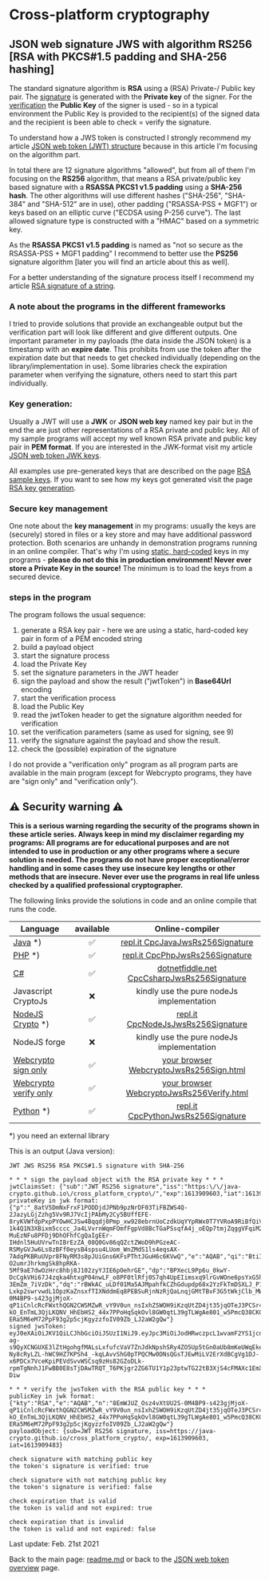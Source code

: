 # Cross-platform cryptography

## JSON web signature JWS with algorithm RS256 [RSA with PKCS#1.5 padding and SHA-256 hashing]

The standard signature algorithm is **RSA** using a (RSA) Private-/ Public key pair. The <u>signature</u> is generated with the **Private key** of the signer. For the <u>verification</u> the **Public Key** of the signer is used - so in a typical environment the Public Key is provided to the recipient(s) of the signed data and the recipient is been able to check = verify the signature.

To understand how a JWS token is constructed I strongly recommend my article [JSON web token (JWT) structure](json_web_token_structure.md) because in this article I'm focusing on the algorithm part.

In total there are 12 signature algorithms "allowed", but from all of them I'm focusing on the **RS256** algorithm, that means a RSA private/public key based signature with a **RSASSA PKCS1 v1.5 padding** using a **SHA-256 hash**. The other algorithms will use different hashes ("SHA-256", "SHA-384" and "SHA-512" are in use), other padding ("RSASSA-PSS + MGF1") or keys based on an elliptic curve ("ECDSA using P-256 curve"). The last allowed signature type is constructed with a "HMAC" based on a symmetric key. 

As the **RSASSA PKCS1 v1.5 padding** is named as "not so secure as the RSASSA-PSS + MGF1 padding" I recommend to better use the **PS256** signature algorithm [later you will find an article about this as well].

For a better understanding of the signature process itself I recommend my article [RSA signature of a string](rsa_signature_string.md).

### A note about the programs in the different frameworks

I tried to provide solutions that provide an exchangeable output but the verification part will look like different and give different outputs. One important parameter in my payloads (the data inside the JSON token) is a timestamp with an **expire date**. This prohibits from use the token after the expiration date but that needs to get checked individually (depending on the library/implementation in use). Some libraries check the expiration parameter when verifying the signature, others need to start this part individually.

### Key generation: 

Usually a JWT will use a **JWK** or **JSON web key** named key pair but in the end the are just other representations of a RSA private and public key. All of my sample programs will accept my well known RSA private and public key pair in **PEM format**. If you are interested in the JWK-format visit my article [JSON web token JWK keys](json_web_token_jwk_keys.md).

All examples use pre-generated keys that are described on the page [RSA sample keys](rsa_sample_keypair.md). If you want to see how my keys got generated visit the page [RSA key generation](rsa_key_generation.md). 

### Secure key management

One note about the **key management** in my programs: usually the keys are (securely) stored in files or a key store and may have additional password protection. Both scenarios are unhandy in demonstration programs running in an online compiler. That's why I'm using <u>static, hard-coded</u> keys in my programs - **please do not do this in production environment! Never ever store a Private Key in the source!** The minimum is to load the keys from a secured device.

### steps in the program

The program follows the usual sequence:
1. generate a RSA key pair - here we are using a static, hard-coded key pair in form of a PEM encoded string
2. build a payload object
3. start the signature process
4. load the Private Key
5. set the signature parameters in the JWT header
6. sign the payload and show the result ("jwtToken") in **Base64Url** encoding
7. start the verification process
8. load the Public Key
9. read the jwtToken header to get the signature algorithm needed for verification
10. set the verification parameters (same as used for signing, see 9)
11. verify the signature against the payload and show the result.
12. check the (possible) expiration of the signature

I do not provide a "verification only" program as all program parts are available in the main program (except for Webcrypto programs, they have are "sign only" and "verification only").

## :warning: Security warning :warning:

**This is a serious warning regarding the security of the programs shown in these article series.  Always keep in mind my disclaimer regarding my programs: All programs are for educational purposes and are not intended to use in production or any other programs where a  secure solution is needed. The programs do not have proper exceptional/error handling and in some cases they use insecure key lengths or other methods that are insecure. Never ever use the programs in real life unless checked by a qualified professional cryptographer.**

The following links provide the solutions in code and an online compile that runs the code.

| Language | available | Online-compiler
| ------ | :---: | :----: |
| [Java](../JwtJwsRs256Signature/JwsRs256Signature.java) *) | :white_check_mark: | [repl.it CpcJavaJwsRs256Signature](https://repl.it/@javacrypto/CpcJavaJwsRs256Signature#Main.java/) |
| [PHP](../JwtJwsRs256Signature/JwsRs256Signature.php) *) | :white_check_mark: | [repl.it CpcPhpJwsRs256Signature](https://repl.it/@javacrypto/CpcJPhpJwsRs256Signature#main.php/) |
| [C#](../JwtJwsRs256Signature/JwsRs256Signature.cs) | :white_check_mark: | [dotnetfiddle.net CpcCsharpJwsRs256Signature](https://dotnetfiddle.net/rGnvVi/) |
| Javascript CryptoJs | :x: | kindly use the pure nodeJs implementation |
| [NodeJS Crypto](../JwtJwsRs256Signature/JwsRs256SignatureNodeJs.js) *) | :white_check_mark: | [repl.it CpcNodeJsJwsRs256Signature](https://repl.it/@javacrypto/CpcNodeJsJwsRs256Signature#index.js/)
| NodeJS forge | :x: | kindly use the pure nodeJs implementation |
| [Webcrypto sign only](../JwtJwsRs256Signature/jwsrs256signaturessign.html) | :white_check_mark: | [your browser WebcryptoJwsRs256Sign.html](https://java-crypto.github.io/cross_platform_crypto/JwtJwsRs256Signature/jwsrs256signaturessign.html)
| [Webcrypto verify only](../JwtJwsRs256Signature/jwsrs256signatureverification.html) | :white_check_mark: | [your browser WebcryptoJwsRs256Verify.html](https://java-crypto.github.io/cross_platform_crypto/JwtJwsRs256Signature/jwsrs256signatureverification.html)
| [Python](../JwtJwsRs256Signature/JwsRs256Signature.py) *) | :white_check_mark: | [repl.it CpcPythonJwsRs256Signature](https://repl.it/@javacrypto/CpcPythonJwsRs256Signature#main.py/)

*) you need an external library

This is an output (Java version):

```plaintext
JWT JWS RS256 RSA PKCS#1.5 signature with SHA-256

* * * sign the payload object with the RSA private key * * *
jwtClaimsSet: {"sub":"JWT RS256 signature","iss":"https:\/\/java-crypto.github.io\/cross_platform_crypto\/","exp":1613909603,"iat":1613909483}
privateKey in jwk format:
{"p":"_8atV5DmNxFrxF1PODDjdJPNb9pzNrDF03TiFBZWS4Q-2JazyLGjZzhg5Vv9RJ7VcIjPAbMy2Cy5BUffEFE-8ryKVWfdpPxpPYOwHCJSw4Bqqdj0Pmp_xw928ebrnUoCzdkUqYYpRWx0T7YVRoA9RiBfQiVHhuJBSDPYJPoP34k","kty":"RSA","q":"8H9wLE5L8raUn4NYYRuUVMa-1k4Q1N3XBixm5cccc_Ja4LVvrnWqmFOmfFgpVd8BcTGaPSsqfA4j_oEQp7tmjZqggVFqiM2mJ2YEv18cY_5kiDUVYR7VWSkpqVOkgiX3lK3UkIngnVMGGFnoIBlfBFF9uo02rZpC5o5zebaDIms","d":"hXGYfOMFzXX_vds8HYQZpISDlSF3NmbTCdyZkIsHjndcGoSOTyeEOxV93MggxIRUSjAeKNjPVzikyr2ixdHbp4fAKnjsAjvcfnOOjBp09WW4QCi3_GCfUh0w39uhRGZKPjiqIj8NzBitN06LaoYD6MPg_CtSXiezGIlFn_Hs-MuEzNFu8PFDj9DhOFhfCgQaIgEEr-IHdnl5HuUVrwTnIBrEzZA_08Q0Gv86qQZctZWoD9hPGzeAC-RSMyGVJw6Ls8zBFf0eysB4spsu4LUom_WnZMdS1ls4eqsAX-7AdqPKBRuUVpr8FNyRM3s8pJUiGns6KFsPThtJGuH6c6KVwQ","e":"AQAB","qi":"BtiIiTnpBkd6hkqJnHLh6JxBLSxUopFvbhlR37Thw1JN94i65dmtgnjwluvR_OMgzcR8e8uCH2sBn5od78vzgiDXsqITF76rJgeO639ILTA4MO3Mz-O2umrJhrkmgSk8hpRKA-5Mf9aE7dwOzHrc8hbj8J102zyYJIE6pOehrGE","dp":"BPXecL9Pp6u_0kwY-DcCgkVHi67J4zqka4htxgP04nwLF_o8PF0tlRfj0S7qh4UpEIimsxq9lrGvWOne6psYxG5hpGxiQQvgIqBGLxV_U2lPKEIb4oYAOmUTYnefBCrmSQW3v93pOP50dwNKAFcGWTDRiB_e9j-3EmZm_7iVzDk","dq":"rBWkAC_uLDf01Ma5AJMpahfkCZhGdupdp68x2YzFkTmDSXLJ_P15GhIQ-Lxkp2swrvwdL1OpzKaZnsxfTIXNddmEq8PEBSuRjnNzRjQaLnqjGMtTBvF3G5tWkjClb_MW2q4fgWUG8cusetQqQn2k_YQKAOh2jXXqFOstOZQc9Q0","n":"8EmWJUZ_Osz4vXtUU2S-0M4BP9-s423gjMjoX-qP1iCnlcRcFWxthQGN2CWSMZwR_vY9V0un_nsIxhZSWOH9iKzqUtZD4jt35jqOTeJ3PCSr48JirVDNLet7hRT37Ovfu5iieMN7ZNpkjeIG_CfT_QQl7R-kO_EnTmL3QjLKQNV_HhEbHS2_44x7PPoHqSqkOvl8GW0qtL39gTLWgAe801_w5PmcQ38CKG0oT2gdJmJqIxNmAEHkatYGHcMDtXRBpOhOSdraFj6SmPyHEmLBishaq7Jm8NPPNK9QcEQ3q-ERa5M6eM72PpF93g2p5cjKgyzzfoIV09Zb_LJ2aW2gQw"}
signed jwsToken:
eyJ0eXAiOiJKV1QiLCJhbGciOiJSUzI1NiJ9.eyJpc3MiOiJodHRwczpcL1wvamF2YS1jcnlwdG8uZ2l0aHViLmlvXC9jcm9zc19wbGF0Zm9ybV9jcnlwdG9cLyIsInN1YiI6IkpXVCBSUzI1NiBzaWduYXR1cmUiLCJleHAiOjE2MTM5MDk2MDMsImlhdCI6MTYxMzkwOTQ4M30.QUlazkdTZXwkRISb2j48UGzB3A1WOpWuL5oC7GvE28xVQw36oFmSYoAflJ7DWdq2HJqnl6X3R-ag-s9QyXCNGUXE3lZtHgohgfMALsLxfufcVaV7ZnJdkNpshSRy4ZO5Up5tGn0aUb8mKeUWqEketDiMa-Ny8cRyLZL-hWC9HZ7KPSh4_-kqLAvvShG0pTPQCMw0DNsQGsTJEwMiLV2ErXdBCgVg1DJ-x6PDCx7VceKpiPEVdSvvWSCsq9zHs82GZoDLk-rpmTgNnhJ1FwBB0E8sTjDAwTRQT_T6PKjgr2ZG6TU1Y1p23ptwTG22tB3XjS4cFMAXc1EmXmSqqd-Diw

* * * verify the jwsToken with the RSA public key * * *
publicKey in jwk format:
{"kty":"RSA","e":"AQAB","n":"8EmWJUZ_Osz4vXtUU2S-0M4BP9-s423gjMjoX-qP1iCnlcRcFWxthQGN2CWSMZwR_vY9V0un_nsIxhZSWOH9iKzqUtZD4jt35jqOTeJ3PCSr48JirVDNLet7hRT37Ovfu5iieMN7ZNpkjeIG_CfT_QQl7R-kO_EnTmL3QjLKQNV_HhEbHS2_44x7PPoHqSqkOvl8GW0qtL39gTLWgAe801_w5PmcQ38CKG0oT2gdJmJqIxNmAEHkatYGHcMDtXRBpOhOSdraFj6SmPyHEmLBishaq7Jm8NPPNK9QcEQ3q-ERa5M6eM72PpF93g2p5cjKgyzzfoIV09Zb_LJ2aW2gQw"}
payloadObject: {sub=JWT RS256 signature, iss=https://java-crypto.github.io/cross_platform_crypto/, exp=1613909603, iat=1613909483}

check signature with matching public key
the token's signature is verified: true

check signature with not matching public key
the token's signature is verified: false

check expiration that is valid
the token is valid and not expired: true

check expiration that is invalid
the token is valid and not expired: false

```

Last update: Feb. 21st 2021

Back to the main page: [readme.md](../readme.md) or back to the [JSON web token overview](json_web_token_overview.md) page.